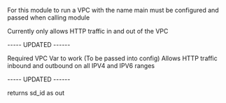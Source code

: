 For this module to run a VPC with the name main must be configured and passed when calling module

Currently only allows HTTP traffic in and out of the VPC

----- UPDATED ------

Required VPC Var to work (To be passed into config)
Allows HTTP traffic inbound and outbound on all IPV4 and IPV6 ranges

----- UPDATED ------

returns sd_id as out
